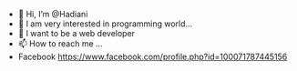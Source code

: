 - 👋 Hi, I’m @Hadiani
- 👀 I am very interested in programming world...
- 🌱 I want to be a web developer
- 📫 How to reach me ...
- Facebook
https://www.facebook.com/profile.php?id=100071787445156

<!---
Hadiani/Hadiani is a ✨ special ✨ repository because its `README.md` (this file) appears on your GitHub profile.
You can click the Preview link to take a look at your changes.
--->
